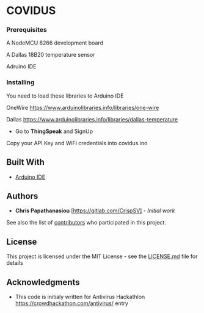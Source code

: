 #  COVIDUS


 
### Prerequisites

A NodeMCU 8266 development board

A Dallas 18B20 temperature sensor 

Adruino IDE



### Installing



You need to load these libraries to Arduino IDE

OneWire https://www.arduinolibraries.info/libraries/one-wire

Dallas https://www.arduinolibraries.info/libraries/dallas-temperature


* Go to **ThingSpeak** and SignUp

Copy your API Key and WiFi credentials into covidus.ino


## Built With

* [Arduino IDE](https://www.arduino.cc/en/main/software) 

## Authors

* **Chris Papathanasiou** [https://gitlab.com/CrispSV] - *Initial work* 

See also the list of [contributors](https://github.com/avcrowdhackathon/OMNIS/blob/master/contributors) who participated in this project.

## License

This project is licensed under the MIT License - see the [LICENSE.md](LICENSE.md) file for details

## Acknowledgments

* This code is initialy written for Antivirus Hackathlon https://crowdhackathon.com/antivirus/ entry 

